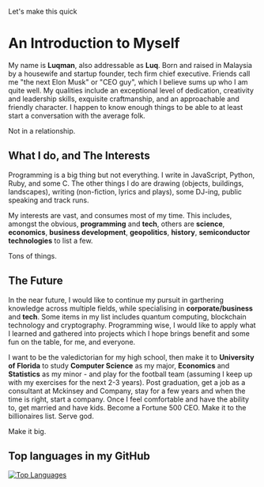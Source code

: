 Let's make this quick

# An Introduction to Myself

My name is **Luqman**, also addressable as **Luq**. Born and raised in Malaysia by a housewife and startup founder, tech firm chief executive. Friends call me "the next Elon Musk" or "CEO guy", which I believe sums up who I am quite well. My qualities include an exceptional level of dedication, creativity and leadership skills, exquisite craftmanship, and an approachable and friendly character. I happen to know enough things to be able to at least start a conversation with the average folk.

Not in a relationship.

## What I do, and The Interests

Programming is a big thing but not everything. I write in JavaScript, Python, Ruby, and some C. The other things I do are drawing (objects, buildings, landscapes), writing (non-fiction, lyrics and plays), some DJ-ing, public speaking and track runs.

My interests are vast, and consumes most of my time. This includes, amongst the obvious, **programming** and **tech**, others are **science**, **economics**, **business development**, **geopolitics**, **history**, **semiconductor technologies** to list a few.

Tons of things.

## The Future

In the near future, I would like to continue my pursuit in garthering knowledge across multiple fields, while specialising in **corporate/business** and **tech**. Some items in my list includes quantum computing, blockchain technology and cryptography. Programming wise, I would like to apply what I learned and gathered into projects which I hope brings benefit and some fun on the table, for me, and everyone.

I want to be the valedictorian for my high school, then make it to **University of Florida** to study **Computer Science** as my major, **Economics** and **Statistics** as my minor - and play for the football team (assuming I keep up with my exercises for the next 2-3 years). Post graduation, get a job as a consultant at Mckinsey and Company, stay for a few years and when the time is right, start a company. Once I feel comfortable and have the ability to, get married and have kids. Become a Fortune 500 CEO. Make it to the billionaires list. Serve god.

Make it big.

## Top languages in my GitHub

[![Top Languages](https://github-readme-stats.vercel.app/api/top-langs/?username=luqmanually)](https://github.com/anuraghazra/github-readme-stats)

